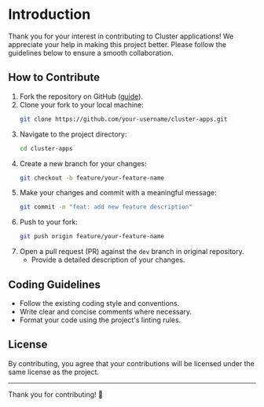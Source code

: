# Introduction

Thank you for your interest in contributing to Cluster applications! We appreciate your help in making this project better. Please follow the guidelines below to ensure a smooth collaboration.

## How to Contribute

1. Fork the repository on GitHub ([guide](https://docs.github.com/en/pull-requests/collaborating-with-pull-requests/working-with-forks/fork-a-repo)).
2. Clone your fork to your local machine:
   ```sh
   git clone https://github.com/your-username/cluster-apps.git
   ```
3. Navigate to the project directory:
   ```sh
   cd cluster-apps
   ```
4. Create a new branch for your changes:
   ```sh
   git checkout -b feature/your-feature-name
   ```
5. Make your changes and commit with a meaningful message:
   ```sh
   git commit -m "feat: add new feature description"
   ```
6. Push to your fork:
   ```sh
   git push origin feature/your-feature-name
   ```
7. Open a pull request (PR) against the `dev` branch in original repository.
    - Provide a detailed description of your changes.

## Coding Guidelines
- Follow the existing coding style and conventions.
- Write clear and concise comments where necessary.
- Format your code using the project's linting rules.

## License
By contributing, you agree that your contributions will be licensed under the same license as the project.

---

Thank you for contributing! 🚀
